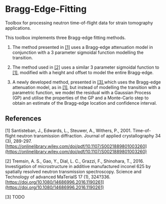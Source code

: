 # Bragg-Edge-Fitting

Toolbox for processing neutron time-of-flight data for strain tomography applications.

This toolbox implements three Bragg-edge fitting methods.

1. The method presented in [[1]](#1) uses a Bragg-edge attenuation model in conjunction with a 3 parameter sigmoidal function modelling the transition.

2. The method used in [[2]](#2) uses a similar 3 parameter sigmoidal function to [[1]](#1), modified with a height and offset to model the entire Bragg-edge.

3. A newly developed method, presented in [[3]](#3),which uses the Bragg-edge attenuation model, as in [[1]](#1), but instead of modelling the transition with a parametric function, we model the residual with a Gaussian Process (GP) and utilise the properties of the GP and a Monte-Carlo step to obtain an estimate of the Bragg-edge location and confidence interval.

## References
<a id="1">[1]</a>  Santisteban, J., Edwards, L., Steuwer, A., Withers, P., 2001. Time-of-flight neutron transmission diffraction. Journal of applied crystallography 34 (3), 289-297. [https://onlinelibrary.wiley.com/doi/pdf/10.1107/S0021889801003260](https://onlinelibrary.wiley.com/doi/pdf/10.1107/S0021889801003260)

<a id="2">[2]</a> 
Tremsin, A. S., Gao, Y., Dial, L. C., Grazzi, F., Shinohara, T., 2016. Investigation of microstructure in additive manufactured inconel 625 by spatially resolved neutron transmission spectroscopy. Science and Technology of advanced MaTerialS 17 (1), 324?336. [https://doi.org/10.1080/14686996.2016.1190261](https://doi.org/10.1080/14686996.2016.1190261)

<a id="3">[3]</a> 
TODO